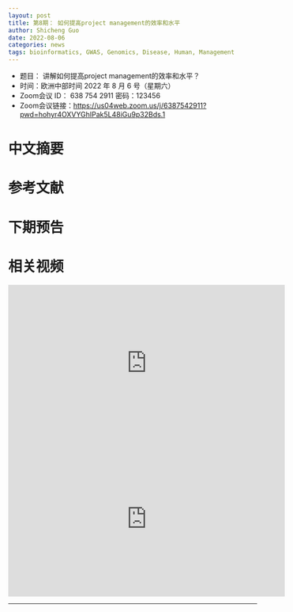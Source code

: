 ```yaml
---
layout: post
title: 第8期： 如何提高project management的效率和水平
author: Shicheng Guo 
date: 2022-08-06
categories: news
tags: bioinformatics, GWAS, Genomics, Disease, Human, Management
---
```

- 题目： 讲解如何提高project management的效率和水平？
- 时间：欧洲中部时间 2022 年 8 月 6 号（星期六）
- Zoom会议 ID： 638 754 2911 密码：123456 
- Zoom会议链接：https://us04web.zoom.us/j/6387542911?pwd=hohyr4OXVYGhIPak5L48iGu9p32Bds.1

# 中文摘要

# 参考文献

# 下期预告

# 相关视频

<p align="center">
<iframe width="560" height="315" src="https://www.youtube.com/embed/n9TlOhRjYoc" title="YouTube video player" frameborder="0" allow="accelerometer; autoplay; clipboard-write; encrypted-media; gyroscope; picture-in-picture" allowfullscreen></iframe>
<iframe width="560" height="315" src="https://www.youtube.com/embed/N6aRv06iv2g" title="YouTube video player" frameborder="0" allow="accelerometer; autoplay; clipboard-write; encrypted-media; gyroscope; picture-in-picture" allowfullscreen></iframe>
</p>



----

